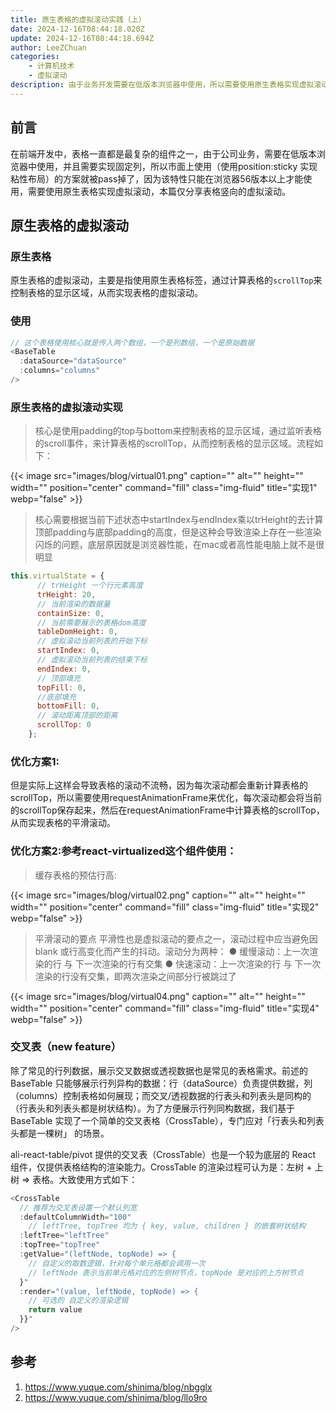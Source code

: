 ```yaml
---
title: 原生表格的虚拟滚动实践（上）
date: 2024-12-16T08:44:18.020Z
update: 2024-12-16T08:44:18.694Z
author: LeeZChuan
categories:
    - 计算机技术
    - 虚拟滚动
description: 由于业务开发需要在低版本浏览器中使用，所以需要使用原生表格实现虚拟滚动，本篇仅分享表格竖向的虚拟滚动。
---
```



## 前言

在前端开发中，表格一直都是最复杂的组件之一，由于公司业务，需要在低版本浏览器中使用，并且需要实现固定列，所以市面上使用（使用position:sticky 实现粘性布局）的方案就被pass掉了，因为该特性只能在浏览器56版本以上才能使用，需要使用原生表格实现虚拟滚动，本篇仅分享表格竖向的虚拟滚动。

## 原生表格的虚拟滚动

### 原生表格

原生表格的虚拟滚动，主要是指使用原生表格标签，通过计算表格的`scrollTop`来控制表格的显示区域，从而实现表格的虚拟滚动。

### 使用

```js
// 这个表格使用核心就是传入两个数组，一个是列数组，一个是原始数据
<BaseTable
  :dataSource="dataSource"
  :columns="columns"
/>
```

### 原生表格的虚拟滚动实现

 > 核心是使用padding的top与bottom来控制表格的显示区域，通过监听表格的scroll事件，来计算表格的scrollTop，从而控制表格的显示区域。流程如下：

{{< image src="images/blog/virtual01.png" caption="" alt="" height="" width="" position="center" command="fill"  class="img-fluid" title="实现1"  webp="false" >}}

> 核心需要根据当前下述状态中startIndex与endIndex乘以trHeight的去计算顶部padding与底部padding的高度，但是这种会导致渲染上存在一些渲染闪烁的问题，底层原因就是浏览器性能，在mac或者高性能电脑上就不是很明显

```js
this.virtualState = {
      // trHeight 一个行元素高度
      trHeight: 20,
      // 当前渲染的数据量
      containSize: 0,
      // 当前需要展示的表格dom高度
      tableDomHeight: 0,
      // 虚拟滚动当前列表的开始下标
      startIndex: 0,
      // 虚拟滚动当前列表的结束下标
      endIndex: 0,
      // 顶部填充
      topFill: 0,
      //底部填充
      bottomFill: 0,
      // 滚动距离顶部的距离
      scrollTop: 0
    };
```

### 优化方案1:

但是实际上这样会导致表格的滚动不流畅，因为每次滚动都会重新计算表格的scrollTop，所以需要使用requestAnimationFrame来优化，每次滚动都会将当前的scrollTop保存起来，然后在requestAnimationFrame中计算表格的scrollTop，从而实现表格的平滑滚动。


### 优化方案2:参考react-virtualized这个组件使用：

> 缓存表格的预估行高:

{{< image src="images/blog/virtual02.png" caption="" alt="" height="" width="" position="center" command="fill"  class="img-fluid" title="实现2"  webp="false" >}}

> 平滑滚动的要点
> 平滑性也是虚拟滚动的要点之一，滚动过程中应当避免因 blank 或行高变化而产生的抖动。滚动分为两种：
● 缓慢滚动：上一次渲染的行 与 下一次渲染的行有交集
● 快速滚动：上一次渲染的行 与 下一次渲染的行没有交集，即两次渲染之间部分行被跳过了

{{< image src="images/blog/virtual04.png" caption="" alt="" height="" width="" position="center" command="fill"  class="img-fluid" title="实现4"  webp="false" >}}

### 交叉表（new feature）

除了常见的行列数据，展示交叉数据或透视数据也是常见的表格需求。前述的 BaseTable 只能够展示行列异构的数据：行（dataSource）负责提供数据，列（columns）控制表格如何展现；而交叉/透视数据的行表头和列表头是同构的（行表头和列表头都是树状结构）。为了方便展示行列同构数据，我们基于 BaseTable 实现了一个简单的交叉表格（CrossTable），专门应对「行表头和列表头都是一棵树」 的场景。

ali-react-table/pivot 提供的交叉表（CrossTable）也是一个较为底层的 React 组件，仅提供表格结构的渲染能力。CrossTable 的渲染过程可认为是：左树 + 上树 => 表格。大致使用方式如下：

```js
<CrossTable
  // 推荐为交叉表设置一个默认列宽
  :defaultColumnWidth="100"
	// leftTree, topTree 均为 { key, value, children } 的嵌套树状结构
  :leftTree="leftTree"
  :topTree="topTree"
  :getValue="(leftNode, topNode) => {
    // 自定义的取数逻辑，针对每个单元格都会调用一次
    // leftNode 表示当前单元格对应的左侧树节点，topNode 是对应的上方树节点
  }"
  :render="(value, leftNode, topNode) => {
    // 可选的 自定义的渲染逻辑
    return value
  }}"
/>
```




## 参考

1. https://www.yuque.com/shinima/blog/nbgglx
2. https://www.yuque.com/shinima/blog/llo9ro


